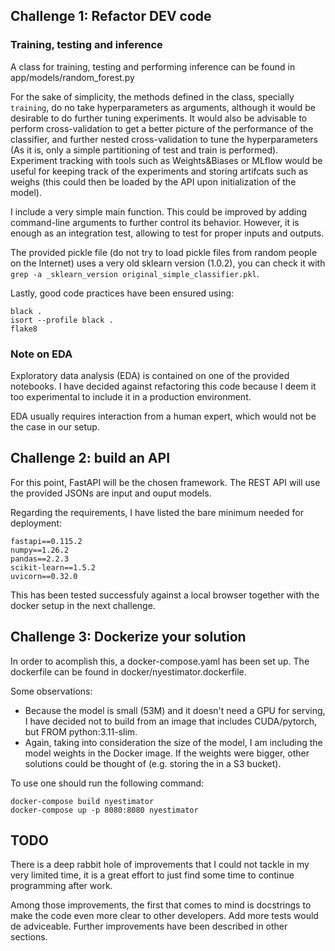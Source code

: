 
## Challenge 1: Refactor DEV code

### Training, testing and inference

A class for training, testing and performing inference can be found in app/models/random_forest.py

For the sake of simplicity, the methods defined in the class, specially `training`, do no take hyperparameters as arguments, although it would be desirable to do further tuning experiments. It would also be advisable to perform cross-validation to get a better picture of the performance of the classifier, and further nested cross-validation to tune the hyperparameters (As it is, only a simple partitioning of test and train is performed). Experiment tracking with tools such as Weights&Biases or MLflow would be useful for keeping track of the experiments and storing artifcats such as weighs (this could then be loaded by the API upon initialization of the model). 

I include a very simple main function. This could be improved by adding command-line arguments to further control its behavior. However, it is enough as an integration test, allowing to test for proper inputs and outputs.

The provided pickle file (do not try to load pickle files from random people on the Internet) uses a very old sklearn version (1.0.2), you can check it with `grep -a _sklearn_version original_simple_classifier.pkl`.

Lastly, good code practices have been ensured using:

```
black .
isort --profile black .
flake8
```

### Note on EDA

Exploratory data analysis (EDA) is contained on one of the provided notebooks. I have decided against refactoring this code because I deem it too experimental to include it in a production environment. 

EDA usually requires interaction from a human expert, which would not be the case in our setup.

## Challenge 2: build an API

For this point, FastAPI will be the chosen framework.
The REST API will use the provided JSONs are input and ouput models.

Regarding the requirements, I have listed the bare minimum needed for
deployment:

```
fastapi==0.115.2
numpy==1.26.2
pandas==2.2.3
scikit-learn==1.5.2
uvicorn==0.32.0
```

This has been tested successfuly against a local browser together with the docker setup in the next challenge.

## Challenge 3: Dockerize your solution

In order to acomplish this, a docker-compose.yaml has been set up. The dockerfile can be found in docker/nyestimator.dockerfile.

Some observations: 

- Because the model is small (53M) and it doesn't need a GPU for serving, I have decided not to build from an image that includes CUDA/pytorch, but FROM python:3.11-slim.
- Again, taking into consideration the size of the model, I am including the model weights in the Docker image. If the weights were bigger, other solutions could be thought of (e.g. storing the in a S3 bucket).

To use one should run the following command:

```
docker-compose build nyestimator
docker-compose up -p 8080:8080 nyestimator
```


## TODO

There is a deep rabbit hole of improvements that I could not tackle in my very limited time, it is a great effort to just find some time to continue programming after work.

Among those improvements, the first that comes to mind is docstrings to make the code even more clear to other developers. Add more tests would de adviceable. Further improvements have been described in other sections. 
